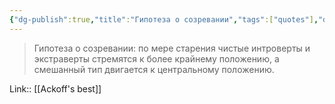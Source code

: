 ```yaml
---
{"dg-publish":true,"title":"Гипотеза о созревании","tags":["quotes"],"date":"2023-01-30T07:36:58+04:00","modified_at":"2023-02-06T18:21:33+04:00","permalink":"/quotes/202301300736/","dgPassFrontmatter":true}
---
```



> Гипотеза о созревании: по мере старения чистые интроверты и экстраверты стремятся к более крайнему положению, а смешанный тип двигается к центральному положению.

Link:: [[Ackoff's best]]
